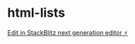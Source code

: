 # html-lists

[Edit in StackBlitz next generation editor ⚡️](https://stackblitz.com/~/github.com/Sweathadharan/html-lists)